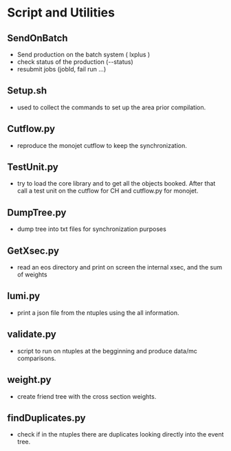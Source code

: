 # Script and Utilities

## SendOnBatch
* Send production on the batch system ( lxplus )
* check status of the production (--status)
* resubmit jobs (jobId, fail run ...)

## Setup.sh
* used to collect the commands to set up the area prior compilation.

## Cutflow.py
* reproduce the monojet cutflow to keep the synchronization.

## TestUnit.py
* try to load the core library and to get all the objects booked.
  After that call a test unit on the cutflow for CH and cutflow.py for monojet.

## DumpTree.py
* dump tree into txt files for synchronization purposes

## GetXsec.py
* read an eos directory and print on screen the internal xsec, and the sum of weights

## lumi.py
* print a json file from the ntuples using the all information.

## validate.py
* script to run on ntuples at the begginning and produce data/mc comparisons.

## weight.py
* create friend tree with the cross section weights.

## findDuplicates.py
* check if in the ntuples there are duplicates looking directly into the event tree.
